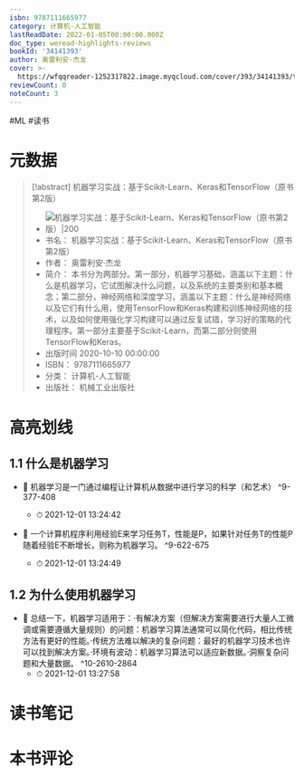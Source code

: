 ```yaml
---
isbn: 9787111665977
category: 计算机-人工智能
lastReadDate: 2022-01-05T00:00:00.000Z
doc_type: weread-highlights-reviews
bookId: '34141393'
author: 奥雷利安·杰龙
cover: >-
  https://wfqqreader-1252317822.image.myqcloud.com/cover/393/34141393/t7_34141393.jpg
reviewCount: 0
noteCount: 3
---
```

 #ML  #读书 
# 元数据
> [!abstract] 机器学习实战：基于Scikit-Learn、Keras和TensorFlow（原书第2版）
> - ![ 机器学习实战：基于Scikit-Learn、Keras和TensorFlow（原书第2版）|200](https://wfqqreader-1252317822.image.myqcloud.com/cover/393/34141393/t7_34141393.jpg)
> - 书名： 机器学习实战：基于Scikit-Learn、Keras和TensorFlow（原书第2版）
> - 作者： 奥雷利安·杰龙
> - 简介： 本书分为两部分。第一部分，机器学习基础，涵盖以下主题：什么是机器学习，它试图解决什么问题，以及系统的主要类别和基本概念；第二部分，神经网络和深度学习，涵盖以下主题：什么是神经网络以及它们有什么用，使用TensorFlow和Keras构建和训练神经网络的技术，以及如何使用强化学习构建可以通过反复试错，学习好的策略的代理程序。第一部分主要基于Scikit-Learn，而第二部分则使用TensorFlow和Keras。
> - 出版时间 2020-10-10 00:00:00
> - ISBN： 9787111665977
> - 分类： 计算机-人工智能
> - 出版社： 机械工业出版社

# 高亮划线

## 1.1 什么是机器学习


- 📌 机器学习是一门通过编程让计算机从数据中进行学习的科学（和艺术） ^9-377-408
    - ⏱ 2021-12-01 13:24:42 

- 📌 一个计算机程序利用经验E来学习任务T，性能是P，如果针对任务T的性能P随着经验E不断增长，则称为机器学习。 ^9-622-675
    - ⏱ 2021-12-01 13:24:49 
## 1.2 为什么使用机器学习


- 📌 总结一下，机器学习适用于：·有解决方案（但解决方案需要进行大量人工微调或需要遵循大量规则）的问题：机器学习算法通常可以简化代码，相比传统方法有更好的性能。·传统方法难以解决的复杂问题：最好的机器学习技术也许可以找到解决方案。·环境有波动：机器学习算法可以适应新数据。·洞察复杂问题和大量数据。 ^10-2610-2864
    - ⏱ 2021-12-01 13:27:58 
# 读书笔记

# 本书评论
